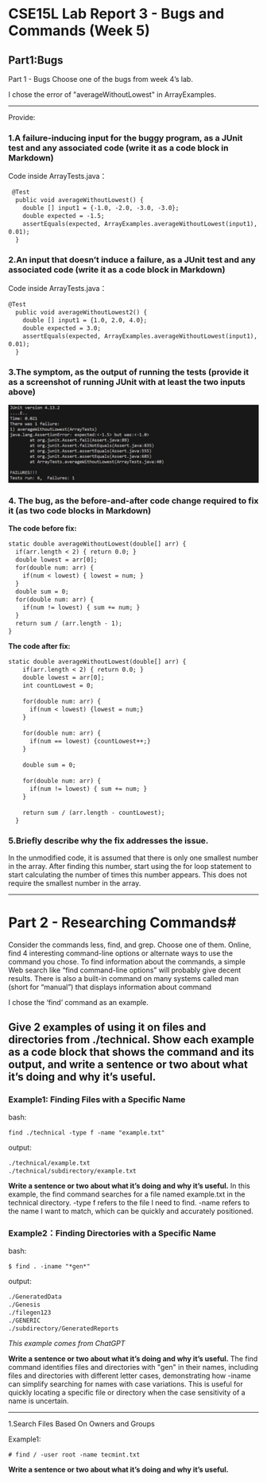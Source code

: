 # CSE15L Lab Report 3 - Bugs and Commands (Week 5)

## Part1:Bugs
Part 1 - Bugs
Choose one of the bugs from week 4’s lab.

I chose the error of "averageWithoutLowest" in ArrayExamples.

---

Provide:
### 1.A failure-inducing input for the buggy program, as a JUnit test and any associated code (write it as a code block in Markdown)
Code inside ArrayTests.java：
```
 @Test
  public void averageWithoutLowest() {
    double [] input1 = {-1.0, -2.0, -3.0, -3.0};
    double expected = -1.5;
    assertEquals(expected, ArrayExamples.averageWithoutLowest(input1), 0.01);
  }
```

### 2.An input that doesn’t induce a failure, as a JUnit test and any associated code (write it as a code block in Markdown)
Code inside ArrayTests.java：
```
@Test
  public void averageWithoutLowest2() {
    double [] input1 = {1.0, 2.0, 4.0};
    double expected = 3.0;
    assertEquals(expected, ArrayExamples.averageWithoutLowest(input1), 0.01);
  }
```

### 3.The symptom, as the output of running the tests (provide it as a screenshot of running JUnit with at least the two inputs above)
![cd1](https://github.com/AdamMa2000/cse15l-lab-reports/blob/main/lab3.jpg?raw=true)

### 4. The bug, as the before-and-after code change required to fix it (as two code blocks in Markdown)
**The code before fix:**
  ```
static double averageWithoutLowest(double[] arr) {
    if(arr.length < 2) { return 0.0; }
    double lowest = arr[0];
    for(double num: arr) {
      if(num < lowest) { lowest = num; }
    }
    double sum = 0;
    for(double num: arr) {
      if(num != lowest) { sum += num; }
    }
    return sum / (arr.length - 1);
  }
```

**The code after fix:**
```
static double averageWithoutLowest(double[] arr) {
    if(arr.length < 2) { return 0.0; }
    double lowest = arr[0];
    int countLowest = 0;

    for(double num: arr) {
      if(num < lowest) {lowest = num;}
    }

    for(double num: arr) {
      if(num == lowest) {countLowest++;}
    }
 
    double sum = 0;

    for(double num: arr) {
      if(num != lowest) { sum += num; }
    }
    
    return sum / (arr.length - countLowest);
  }
```

### 5.Briefly describe why the fix addresses the issue.
In the unmodified code, it is assumed that there is only one smallest number in the array. After finding this number, start using the for loop statement to start calculating the number of times this number appears. This does not require the smallest number in the array.

---

# Part 2 - Researching Commands#

Consider the commands less, find, and grep. Choose one of them. Online, find 4 interesting command-line options or alternate ways to use the command you chose. To find information about the commands, a simple Web search like “find command-line options” will probably give decent results. There is also a built-in command on many systems called man (short for “manual”) that displays information about command

I chose the ‘find’ command as an example.

## Give 2 examples of using it on files and directories from ./technical. Show each example as a code block that shows the command and its output, and write a sentence or two about what it’s doing and why it’s useful.

### Example1: Finding Files with a Specific Name

bash:
```
find ./technical -type f -name "example.txt"

```
output:
```
./technical/example.txt
./technical/subdirectory/example.txt
```

**Write a sentence or two about what it’s doing and why it’s useful.**
In this example, the find command searches for a file named example.txt in the technical directory. -type f refers to the file I need to find. -name refers to the name I want to match, which can be quickly and accurately positioned.

### Example2：Finding Directories with a Specific Name
bash: 
```
$ find . -iname "*gen*"
```
output:
```
./GeneratedData
./Genesis
./filegen123
./GENERIC
./subdirectory/GeneratedReports
```
*This example comes from ChatGPT*

**Write a sentence or two about what it’s doing and why it’s useful.**
The find command identifies files and directories with "gen" in their names, including files and directories with different letter cases, demonstrating how -iname can simplify searching for names with case variations. This is useful for quickly locating a specific file or directory when the case sensitivity of a name is uncertain.

---

1.Search Files Based On Owners and Groups

Example1:
```
# find / -user root -name tecmint.txt
```

**Write a sentence or two about what it’s doing and why it’s useful.**


